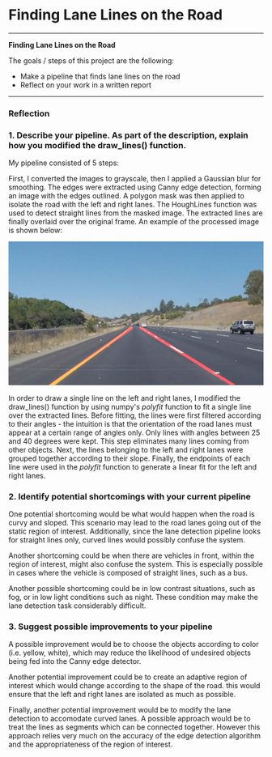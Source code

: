 # **Finding Lane Lines on the Road** 

---

**Finding Lane Lines on the Road**

The goals / steps of this project are the following:
* Make a pipeline that finds lane lines on the road
* Reflect on your work in a written report


[//]: # (Image References)

[image1]: ./test_images_output/SolidYellowCurve.jpg "SolidYellowCurve"

---

### Reflection

### 1. Describe your pipeline. As part of the description, explain how you modified the draw_lines() function.

My pipeline consisted of 5 steps:

First, I converted the images to grayscale, then I applied a Gaussian blur for smoothing. The edges were extracted using Canny edge detection, forming an image with the edges outlined. A polygon mask was then applied to isolate the road with the left and right lanes. The HoughLines function was used to detect straight lines from the masked image. The extracted lines are finally overlaid over the original frame. An example of the processed image is shown below:

![alt text][image1]

In order to draw a single line on the left and right lanes, I modified the draw_lines() function by using numpy's _polyfit_ function to fit a single line over the extracted lines. Before fitting, the lines were first filtered according to their angles - the intuition is that the orientation of the road lanes must appear at a certain range of angles only. Only lines with angles between 25 and 40 degrees were kept. This step eliminates many lines coming from other objects. Next, the lines belonging to the left and right lanes were grouped together according to their slope. Finally, the endpoints of each line were used in the _polyfit_ function to generate a linear fit for the left and right lanes. 



### 2. Identify potential shortcomings with your current pipeline


One potential shortcoming would be what would happen when the road is curvy and sloped. This scenario may lead to the road lanes going out of the static region of interest. Additionally, since the lane detection pipeline looks for straight lines only, curved lines would possibly confuse the system. 

Another shortcoming could be when there are vehicles in front, within the region of interest, might also confuse the system. This is especially possible in cases where the vehicle is composed of straight lines, such as a bus. 

Another possible shortcoming could be in low contrast situations, such as fog, or in low light conditions such as night. These condition may make the lane detection task considerably difficult. 


### 3. Suggest possible improvements to your pipeline

A possible improvement would be to choose the objects according to color (i.e. yellow, white), which may reduce the likelihood of undesired objects being fed into the Canny edge detector. 

Another potential improvement could be to create an adaptive region of interest which would change according to the shape of the road. this would ensure that the left and right lanes are isolated as much as possible. 

Finally, another potential improvement would be to modify the lane detection to accomodate curved lanes. A possible approach would be to treat the lines as segments which can be connected together. However this approach relies very much on the accuracy of the edge detection algorithm and the appropriateness of the region of interest. 

